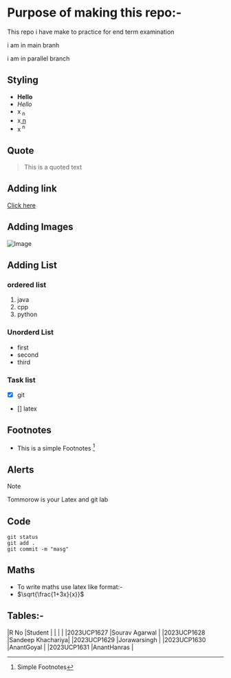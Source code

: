 # Purpose of making this repo:-
This repo i have make to practice for end term examination

i am in main branh 

i am in parallel branch
## Styling

- **Hello**
- *Hello*
- x<sub> n </sub>
- x<ins> n </ins>
- x<sup> n </sup>

## Quote
> This is a quoted text
## Adding link 
[Click here](https://github.com/SouravAgarwal-prog/practiceforexam) 
## Adding Images
![Image](https://a.storyblok.com/f/191576/1200x800/a3640fdc4c/profile_picture_maker_before.webp)
## Adding List
### ordered list
1. java
2. cpp
3. python
### Unorderd List
- first
- second
- third
### Task list
- [x] git
- [] latex

## Footnotes
- This is a simple Footnotes [^1]
[^1]: Simple Footnotes

## Alerts
>[!Note]
> Tommorow is your Latex and git lab

## Code
```
git status
git add .
git commit -m "masg" 

```
## Maths
- To write maths use latex like format:-
- $\sqrt{\frac{1+3x}{x}}$

## Tables:-
|R No        |Student           |
|            |                  |
|2023UCP1627 |Sourav Agarwal    |
|2023UCP1628 |Sandeep Khachariya|
|2023UCP1629 |Jorawarsingh      |
|2023UCP1630 |AnantGoyal        |
|2023UCP1631 |AnantHanras       |






